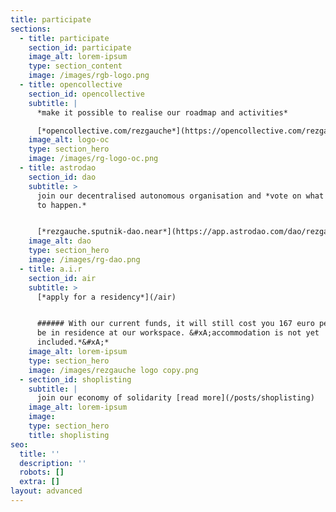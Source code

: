 ```yaml
---
title: participate
sections:
  - title: participate
    section_id: participate
    image_alt: lorem-ipsum
    type: section_content
    image: /images/rgb-logo.png
  - title: opencollective
    section_id: opencollective
    subtitle: |
      *make it possible to realise our roadmap and activities*

      [*opencollective.com/rezgauche*](https://opencollective.com/rezgauche)
    image_alt: logo-oc
    type: section_hero
    image: /images/rg-logo-oc.png
  - title: astrodao
    section_id: dao
    subtitle: >
      join our decentralised autonomous organisation and *vote on what you want
      to happen.*


      [*rezgauche.sputnik-dao.near*](https://app.astrodao.com/dao/rezgauche.sputnik-dao.near)
    image_alt: dao
    type: section_hero
    image: /images/rg-dao.png
  - title: a.i.r
    section_id: air
    subtitle: >
      [*apply for a residency*](/air)


      ###### With our current funds, it will still cost you 167 euro per week to
      be in residence at our workspace. &#xA;accommodation is not yet
      included.*&#xA;*
    image_alt: lorem-ipsum
    type: section_hero
    image: /images/rezgauche logo copy.png
  - section_id: shoplisting
    subtitle: |
      join our economy of solidarity [read more](/posts/shoplisting)
    image_alt: lorem-ipsum
    image: 
    type: section_hero
    title: shoplisting
seo:
  title: ''
  description: ''
  robots: []
  extra: []
layout: advanced
---
```

